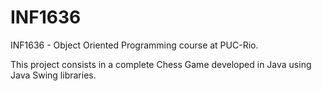 # INF1636
INF1636 - Object Oriented Programming course at PUC-Rio.

This project consists in a complete Chess Game developed in Java using Java Swing libraries.
